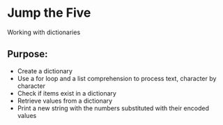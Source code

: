 # Jump the Five
Working with dictionaries

## Purpose:
- Create a dictionary
- Use a for loop and a list comprehension to process text, character by character
- Check if items exist in a dictionary
- Retrieve values from a dictionary
- Print a new string with the numbers substituted with their encoded values